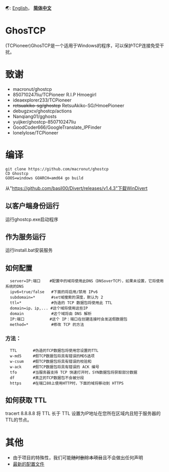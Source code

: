 🌏: [English](https://github.com/jonm58/ghostcp/blob/master/README.md)，
[**简体中文**](https://github.com/jonm58/ghostcp/blob/master/README.zh-cn.md)

# GhosTCP
(TCPioneer)GhosTCP是一个适用于Windows的程序，可以保护TCP连接免受干扰。 

# 致谢
 - macronut/ghostcp
 - 850710247liu/TCPioneer R.I.P Hmoegirl
 - ideaexplorer233/TCPioneer
 - ~~retsuakiko-sg/ghostcp~~ RetsuAkiko-SG/HmoePioneer
 - debugzxcv/ghostcp/actions
 - Nanqiang01/gghosts
 - yuijker/ghostcp-850710247liu
 - GoodCoder666/GoogleTranslate_IPFinder
 - lonelylose/TCPioneer

# 编译
```
git clone https://github.com/macronut/ghostcp
CD Ghostcp
GOOS=windows GOARCH=amd64 go build
```
从"https://github.com/basil00/Divert/releases/v1.4.3"下载WinDivert

## 以客户端身份运行
运行ghostcp.exe启动程序
## 作为服务运行
运行install.bat安装服务

## 如何配置
```
  server=IP:端口    #配置中的域将使用此DNS（DNSoverTCP），如果未设置，它将使用系统的DNS
  ipv6=true/false   #下面的将启用/禁用 IPv6
  subdomain=*       #set域搜索的深度，默认为 2
  ttl=*             #伪造的 TCP 数据包将使用此 TTL
  domain=ip，ip,... #这个域将使用这些IP
  domain            #这个域将由 DNS 解析
  IP:端口           #这个 IP：端口在创建连接时会发送假数据包
  method=*          #修改 TCP 的方法
  ```
### 方法：
```
  TTL       #伪造的TCP数据包将使用您设置的TTL
  w-md5     #假TCP数据包将具有错误的MD5选项
  w-csum    #假TCP数据包将具有错误的校验和
  w-ack     #假TCP数据包将具有错误的 ACK 编号
  tfo       #当服务器支持 TCP 快速打开时，SYN数据包将获取部分数据
  df        #真正的TCP数据包不会被分段
  https     #在端口80上使用HTTP时，下面的域将移动到 HTTPS
```
## 如何获取 TTL
tracert 8.8.8.8
将 TTL 长于 TTL 设置为IP地址在您所在区域内且短于服务器的TTL的节点。

# 其他
- 由于项目的特殊性，我们可能~~随时删除本项目~~且不会做出任何声明
- [最新的配置文件](https://github.com/jonm58/ghostcp/blob/master/%E5%8F%91%E8%A1%8C%E7%89%88/default.conf)
